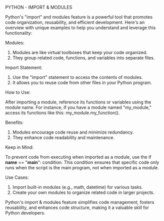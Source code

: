 PYTHON - IMPORT & MODULES

Python's "import" and modules feature is a powerful tool that promotes code organization, reusability, and efficient development. Here's an overview with unique examples to help you understand and leverage this functionality:

Modules:
1. Modules are like virtual toolboxes that keep your code organized.
2. They group related code, functions, and variables into separate files.

Import Statement:
1. Use the "import" statement to access the contents of modules.
2. It allows you to reuse code from other files in your Python program.

How to Use:

After importing a module, reference its functions or variables using the module name. For instance, if you have a module named "my_module," access its functions like this: my_module.my_function().

Benefits:

1. Modules encourage code reuse and minimize redundancy.
2. They enhance code readability and maintenance.

Keep in Mind:

To prevent code from executing when imported as a module, use the if __name__ == "__main__": condition. This condition ensures that specific code only runs when the script is the main program, not when imported as a module.

Use Cases:

1. Import built-in modules (e.g., math, datetime) for various tasks.
2. Create your own modules to organize related code in larger projects.

Python's import & modules feature simplifies code management, fosters reusability, and enhances code structure, making it a valuable skill for Python developers.
